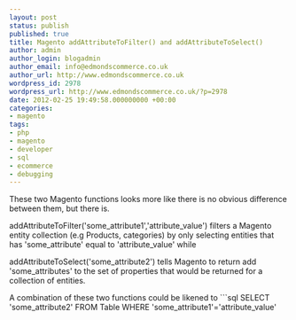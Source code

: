 ```yaml
---
layout: post
status: publish
published: true
title: Magento addAttributeToFilter() and addAttributeToSelect()
author: admin
author_login: blogadmin
author_email: info@edmondscommerce.co.uk
author_url: http://www.edmondscommerce.co.uk
wordpress_id: 2978
wordpress_url: http://www.edmondscommerce.co.uk/?p=2978
date: 2012-02-25 19:49:58.000000000 +00:00
categories:
- magento
tags:
- php
- magento
- developer
- sql
- ecommerce
- debugging
---
```

These two  Magento functions looks more like there is no obvious difference between them, but there is.

addAttributeToFilter('some_attribute1','attribute_value') filters a Magento entity collection (e.g Products, categories) by only selecting entities that has 'some_attribute' equal to 'attribute_value' while

addAttributeToSelect('some_attribute2')  tells Magento to return add 'some_attributes' to the set of properties that would be returned for a collection of entities.

A combination of these two functions could be  likened to ```sql
SELECT 'some_attribute2' FROM Table WHERE 'some_attribute1'='attribute_value'
```
